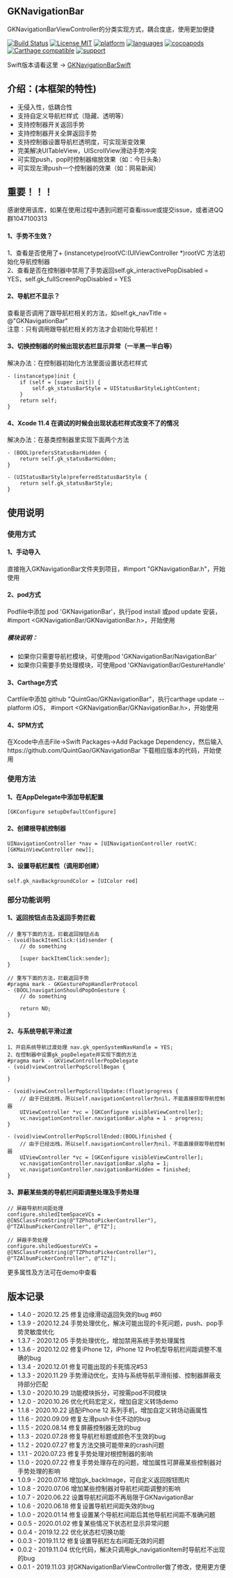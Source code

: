 ## GKNavigationBar
GKNavigationBarViewController的分类实现方式，耦合度底，使用更加便捷

[![Build Status](http://img.shields.io/travis/QuintGao/GKNavigationBar/master.svg?style=flat)](https://travis-ci.org/QuintGao/GKNavigationBar)
[![License MIT](https://img.shields.io/badge/license-MIT-green.svg?style=flat)](https://raw.githubusercontent.com/QuintGao/GKNavigationBar/master/LICENSE)
[![platform](http://img.shields.io/cocoapods/p/GKNavigationBar.svg?style=flat)](http://cocoadocs.org/docsets/GKNavigationBar)
[![languages](https://img.shields.io/badge/language-objective--c-blue.svg)](#)
[![cocoapods](http://img.shields.io/cocoapods/v/GKNavigationBar.svg?style=flat)](https://cocoapods.org/pods/GKNavigationBar)
[![Carthage compatible](https://img.shields.io/badge/Carthage-compatible-4BC51D.svg?style=flat)](https://github.com/QuintGao/GKNavigationBar)
[![support](https://img.shields.io/badge/support-ios%208%2B-orange.svg)](#) 


Swift版本请看这里 → [GKNavigationBarSwift](https://github.com/QuintGao/GKNavigationBarSwift)

## 介绍：(本框架的特性)

* 无侵入性，低耦合性
* 支持自定义导航栏样式（隐藏、透明等）
* 支持控制器开关返回手势
* 支持控制器开关全屏返回手势
* 支持控制器设置导航栏透明度，可实现渐变效果
* 完美解决UITableView，UIScrollView滑动手势冲突
* 可实现push，pop时控制器缩放效果（如：今日头条）
* 可实现左滑push一个控制器的效果（如：网易新闻）

## 重要！！！
感谢使用该库，如果在使用过程中遇到问题可查看issue或提交issue，或者进QQ群1047100313  

#### 1、手势不生效？
1、查看是否使用了+ (instancetype)rootVC:(UIViewController *)rootVC 方法初始化导航控制器  
2、查看是否在控制器中禁用了手势返回self.gk_interactivePopDisabled = YES，self.gk_fullScreenPopDisabled = YES

#### 2、导航栏不显示？
查看是否调用了跟导航栏相关的方法，如self.gk_navTitle = @"GKNavigationBar"  
注意：只有调用跟导航栏相关的方法才会初始化导航栏！

#### 3、切换控制器的时候出现状态栏显示异常（一半黑一半白等）
解决办法：在控制器初始化方法里面设置状态栏样式
```
- (instancetype)init {
    if (self = [super init]) {
        self.gk_statusBarStyle = UIStatusBarStyleLightContent;
    }
    return self;
}
```
#### 4、Xcode 11.4 在调试的时候会出现状态栏样式改变不了的情况
解决办法：在基类控制器里实现下面两个方法
```
- (BOOL)prefersStatusBarHidden {
    return self.gk_statusBarHidden;
}

- (UIStatusBarStyle)preferredStatusBarStyle {
    return self.gk_statusBarStyle;
}
```

## 使用说明

### 使用方式
#### 1、手动导入
直接拖入GKNavigationBar文件夹到项目，#import "GKNavigationBar.h"，开始使用

#### 2、pod方式 
Podfile中添加 pod 'GKNavigationBar'，执行pod install 或pod update 安装，
#import <GKNavigationBar/GKNavigationBar.h>，开始使用

##### 模块说明：
* 如果你只需要导航栏模块，可使用pod 'GKNavigationBar/NavigationBar'
* 如果你只需要手势处理模块，可使用pod 'GKNavigationBar/GestureHandle'

#### 3、Carthage方式
Cartfile中添加 github "QuintGao/GKNavigationBar"，执行carthage update --platform iOS，
#import <GKNavigationBar/GKNavigationBar.h>，开始使用

#### 4、SPM方式
在Xcode中点击File->Swift Packages->Add Package Dependency，然后输入https://github.com/QuintGao/GKNavigationBar
下载相应版本的代码，开始使用

### 使用方法
#### 1、在AppDelegate中添加导航配置

```
[GKConfigure setupDefaultConfigure]
```

#### 2、创建根导航控制器

```
UINavigationController *nav = [UINavigationController rootVC:[GKMainViewController new]];
```

#### 3、设置导航栏属性（调用即创建）
```
self.gk_navBackgroundColor = [UIColor red]
```

### 部分功能说明
#### 1、返回按钮点击及返回手势拦截
```
// 重写下面的方法，拦截返回按钮点击
- (void)backItemClick:(id)sender {
    // do something
    
    [super backItemClick:sender];
}
```

```
// 重写下面的方法，拦截返回手势
#pragma mark - GKGesturePopHandlerProtocol
- (BOOL)navigationShouldPopOnGesture {
    // do something
    
    return NO;
}
```

#### 2、与系统导航平滑过渡
```
1、开启系统导航过渡处理 nav.gk_openSystemNavHandle = YES;
2、在控制器中设置gk_popDelegate并实现下面的方法
#pragma mark - GKViewControllerPopDelegate
- (void)viewControllerPopScrollBegan {
    
}

- (void)viewControllerPopScrollUpdate:(float)progress {
    // 由于已经出栈，所以self.navigationController为nil，不能直接获取导航控制器
    UIViewController *vc = [GKConfigure visibleViewController];
    vc.navigationController.navigationBar.alpha = 1 - progress;
}

- (void)viewControllerPopScrollEnded:(BOOL)finished {
    // 由于已经出栈，所以self.navigationController为nil，不能直接获取导航控制器
    UIViewController *vc = [GKConfigure visibleViewController];
    vc.navigationController.navigationBar.alpha = 1;
    vc.navigationController.navigationBarHidden = finished;
}

```

#### 3、屏蔽某些类的导航栏间距调整处理及手势处理
```
// 屏蔽导航栏间距处理
configure.shiledItemSpaceVCs = @[NSClassFromString(@"TZPhotoPickerController"), @"TZAlbumPickerController", @"TZ"];
```

```
// 屏蔽手势处理
configure.shiledGuestureVCs = @[NSClassFromString(@"TZPhotoPickerController"), @"TZAlbumPickerController", @"TZ"];
```

更多属性及方法可在demo中查看

## 版本记录

* 1.4.0 - 2020.12.25 修复边缘滑动返回失效的bug #60
* 1.3.9 - 2020.12.24 手势处理优化，解决可能出现的卡死问题，push、pop手势灵敏度优化
* 1.3.7 - 2020.12.05 手势处理优化，增加禁用系统手势处理属性
* 1.3.6 - 2020.12.02 修复iPhone 12，iPhone 12 Pro机型导航栏间距调整不准确的bug
* 1.3.4 - 2020.12.01 修复可能出现的卡死情况#53
* 1.3.3 - 2020.11.29 手势滑动优化，支持与系统导航平滑衔接、控制器屏蔽支持部分匹配
* 1.3.0 - 2020.10.29 功能模块拆分，可按需pod不同模块
* 1.2.0 - 2020.10.26 优化代码宏定义，增加自定义转场demo
* 1.1.8 - 2020.10.22 适配iPhone 12 系列手机，增加自定义转场动画属性
* 1.1.6 - 2020.09.09 修复左滑push卡住不动的bug
* 1.1.5 - 2020.08.14 修复屏蔽控制器无效的bug
* 1.1.3 - 2020.07.28 修复导航栏标题或颜色不生效的bug
* 1.1.2 - 2020.07.27 修复方法交换可能带来的crash问题
* 1.1.1 - 2020.07.23 修复手势处理对根控制器的影响
* 1.1.0 - 2020.07.22 修复手势处理存在的问题，增加属性可屏蔽某些控制器对手势处理的影响
* 1.0.9 - 2020.07.16 增加gk_backImage，可自定义返回按钮图片
* 1.0.8 - 2020.07.06 增加某些控制器对导航栏间距调整的影响
* 1.0.7 - 2020.06.22 设置导航栏间距不再局限于GKNavigationBar
* 1.0.6 - 2020.06.18 修复设置导航栏间距失效的bug
* 1.0.0 - 2020.01.14 修复设置某个导航栏间距后其他导航栏间距不准确问题
* 0.0.5 - 2020.01.02 修复某些情况下状态栏显示异常问题
* 0.0.4 - 2019.12.22 优化状态栏切换功能
* 0.0.3 - 2019.11.12 修复设置导航栏左右间距无效的问题
* 0.0.2 - 2019.11.04 优化代码，解决只调用gk_navigationItem时导航栏不出现的bug
* 0.0.1 - 2019.11.03 对GKNavigationBarViewController做了修改，使用更方便
